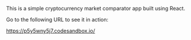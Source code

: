 This is a simple cryptocurrency market comparator app built using React.

Go to the following URL to see it in action:

https://p5y5wny5j7.codesandbox.io/